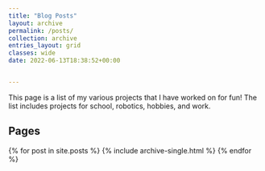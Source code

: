 ```yaml
---
title: "Blog Posts"
layout: archive
permalink: /posts/
collection: archive
entries_layout: grid
classes: wide
date: 2022-06-13T18:38:52+00:00


---
```


This page is a list of my various projects that I have worked on for fun! The list includes projects for school, robotics, hobbies, and work.

<h2>Pages</h2>
{% for post in site.posts %}
  {% include archive-single.html %}
{% endfor %}
